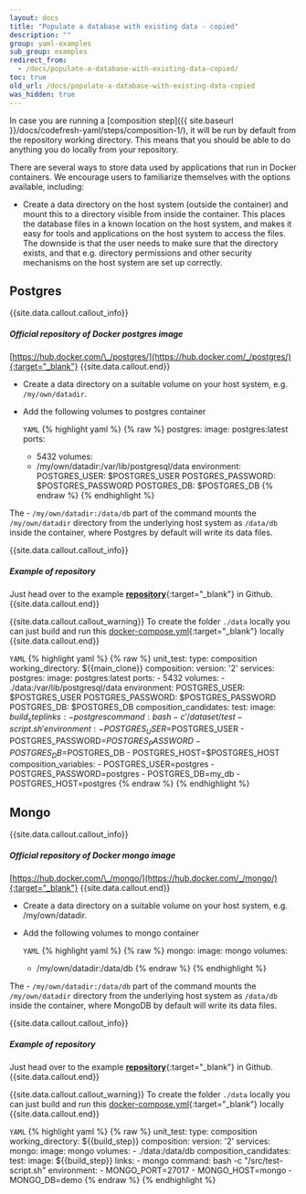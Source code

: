 ```yaml
---
layout: docs
title: "Populate a database with existing data - copied"
description: ""
group: yaml-examples
sub_group: examples
redirect_from:
  - /docs/populate-a-database-with-existing-data-copied/
toc: true
old_url: /docs/populate-a-database-with-existing-data-copied
was_hidden: true
---
```

In case you are running a [composition step]({{ site.baseurl }}/docs/codefresh-yaml/steps/composition-1/), it will be run by default from the repository working directory. This means that you should be able to do anything you do locally from your repository.

There are several ways to store data used by applications that run in Docker containers. We encourage users to familiarize themselves with the options available, including:
- Create a data directory on the host system (outside the container) and mount this to a directory visible from inside the container. This places the database files in a known location on the host system, and makes it easy for tools and applications on the host system to access the files. The downside is that the user needs to make sure that the directory exists, and that e.g. directory permissions and other security mechanisms on the host system are set up correctly.

## Postgres

{{site.data.callout.callout_info}}
##### Official repository of Docker postgres image

[https://hub.docker.com/\_/postgres/](https://hub.docker.com/_/postgres/){:target="_blank"} 
{{site.data.callout.end}}

- Create a data directory on a suitable volume on your host system, e.g. `/my/own/datadir`.
- Add the following volumes to postgres container

  `YAML`
{% highlight yaml %}
{% raw %}
postgres:
  image: postgres:latest
  ports:
    - 5432
  volumes:
    - /my/own/datadir:/var/lib/postgresql/data
  environment:
    POSTGRES_USER: $POSTGRES_USER
    POSTGRES_PASSWORD: $POSTGRES_PASSWORD
    POSTGRES_DB: $POSTGRES_DB
{% endraw %}
{% endhighlight %}

The - `/my/own/datadir:/data/db` part of the command mounts the `/my/own/datadir` directory from the underlying host system as `/data/db` inside the container, where Postgres by default will write its data files.

{{site.data.callout.callout_info}}
##### Example of repository 

Just head over to the example [__repository__](https://github.com/codefreshdemo/example_nodejs_postgres/tree/dataset){:target="_blank"} in Github.
{{site.data.callout.end}}
 
{{site.data.callout.callout_warning}}
To create the folder `./data` locally you can just build and run this [docker-compose.yml](https://github.com/codefreshdemo/example_nodejs_postgres/blob/dataset/docker-compose-test.yml){:target="_blank"} locally
{{site.data.callout.end}}

  `YAML`
{% highlight yaml %}
{% raw %}
  unit_test:
    type: composition
    working_directory: ${{main_clone}}
    composition:
      version: '2'
      services:
        postgres:
          image: postgres:latest
          ports:
            - 5432
          volumes:
            - ./data:/var/lib/postgresql/data
          environment:
            POSTGRES_USER: $POSTGRES_USER
            POSTGRES_PASSWORD: $POSTGRES_PASSWORD
            POSTGRES_DB: $POSTGRES_DB
    composition_candidates:
      test:
        image: ${{build_step}}
        links:
          - postgres
        command: bash -c '/dataset/test-script.sh'
        environment:
          - POSTGRES_USER=$POSTGRES_USER
          - POSTGRES_PASSWORD=$POSTGRES_PASSWORD
          - POSTGRES_DB=$POSTGRES_DB
          - POSTGRES_HOST=$POSTGRES_HOST
    composition_variables:
      - POSTGRES_USER=postgres
      - POSTGRES_PASSWORD=postgres
      - POSTGRES_DB=my_db
      - POSTGRES_HOST=postgres
{% endraw %}
{% endhighlight %}

## Mongo

{{site.data.callout.callout_info}}
##### Official repository of Docker mongo image

[https://hub.docker.com/\_/mongo/](https://hub.docker.com/_/mongo/){:target="_blank"} 
{{site.data.callout.end}}

- Create a data directory on a suitable volume on your host system, e.g. /my/own/datadir.
- Add the following volumes to mongo container

  `YAML`
{% highlight yaml %}
{% raw %}
mongo:
  image: mongo
  volumes:
    - /my/own/datadir:/data/db
{% endraw %}
{% endhighlight %}

The - `/my/own/datadir:/data/db` part of the command mounts the `/my/own/datadir` directory from the underlying host system as `/data/db` inside the container, where MongoDB by default will write its data files.

{{site.data.callout.callout_info}}
##### Example of repository 

Just head over to the example [__repository__](https://github.com/codefreshdemo/example_nodejs_mongo/tree/dataset){:target="_blank"} in Github.
{{site.data.callout.end}}
 
{{site.data.callout.callout_warning}}
To create the folder `./data` locally you can just build and run this [docker-compose.yml](https://github.com/codefreshdemo/example_nodejs_mongo/blob/dataset/docker-compose.yml){:target="_blank"} locally
{{site.data.callout.end}}

  `YAML`
{% highlight yaml %}
{% raw %}
  unit_test:
    type: composition
    working_directory: ${{build_step}}
    composition:
      version: '2'
      services:
        mongo:
          image: mongo
          volumes:
            - ./data:/data/db
    composition_candidates:
      test:
        image: ${{build_step}}
        links:
          - mongo
        command: bash -c "/src/test-script.sh"
        environment:
          - MONGO_PORT=27017
          - MONGO_HOST=mongo
          - MONGO_DB=demo
{% endraw %}
{% endhighlight %}
